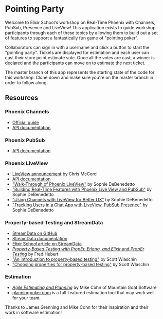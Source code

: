 # Pointing Party
Welcome to Elixir School's workshop on Real-Time Phoenix with Channels, PubSub, Presence and LiveView! This application exists to guide workshop participants through each of these topics by allowing them to build out a set of features to support a fantastically fun game of "pointing poker".

Collaborators can sign in with a username and click a button to start the "pointing party". Tickets are displayed for estimation and each user can cast their store point estimate vote. Once all the votes are cast, a winner is declared and the participants can move on to estimate the next ticket.

The master branch of this app represents the starting state of the code for this workshop. Clone down and make sure you're on the master branch in order to follow along.

## Resources

### Phoenix Channels

* [Official guide](https://hexdocs.pm/phoenix/channels.html)
* [API documentation](https://hexdocs.pm/phoenix/Phoenix.Channel.html#content)

### Phoenix PubSub

* [API documentation](https://hexdocs.pm/phoenix_pubsub/Phoenix.PubSub.html)

### Phoenix LiveView

* [LiveView announcement](https://dockyard.com/blog/2018/12/12/phoenix-liveview-interactive-real-time-apps-no-need-to-write-javascript) by Chris McCord
* [API documentation](https://hexdocs.pm/phoenix_live_view/Phoenix.LiveView.html)
* ["Walk-Through of Phoenix LiveView"](https://elixirschool.com/blog/phoenix-live-view/) by Sophie DeBenedetto
* ["Building Real-Time Features with Phoenix Live View and PubSub"](https://elixirschool.com/blog/live-view-with-pub-sub/) by Sophie DeBenedetto
* ["Using Channels with LiveView for Better UX"](https://elixirschool.com/blog/live-view-with-channels/) by Sophie DeBenedetto
* ["Tracking Users in a Chat App with LiveView, PubSub Presence"](https://elixirschool.com/blog/live-view-with-presence/) by Sophie DeBenedetto

### Property-based Testing and StreamData

* [StreamData on GitHub](https://github.com/whatyouhide/stream_data)
* [StreamData documentation](https://hexdocs.pm/stream_data/StreamData.html)
* [Elixir School article on StreamData](https://elixirschool.com/en/lessons/libraries/stream-data/)
* [_Property-Based Testing with PropEr, Erlang, and Elixir_ and _PropEr Testing_](https://propertesting.com/) by Fred Hebert
* ["An introduction to property-based testing"](https://fsharpforfunandprofit.com/posts/property-based-testing/) by Scott Wlaschin
* ["Choosing properties for property-based testing"](https://fsharpforfunandprofit.com/posts/property-based-testing-2/) by Scott Wlaschin

### Estimation

* [_Agile Estimating and Planning_](https://www.mountaingoatsoftware.com/books/agile-estimating-and-planning) by Mike Cohn of Mountain Goat Software
* [planningpoker.com](https://www.planningpoker.com/) is a full-featured estimation tool that may work well for your team.

Thanks to James Grenning and Mike Cohn for their inspiration and their work in software estimation!
